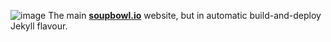 ![image](https://user-images.githubusercontent.com/11209477/147856239-c7eb65c9-ba89-44fa-bf32-1e68568dc48b.png)
The main **[soupbowl.io](https://www.soupbowl.io)** website, but in automatic build-and-deploy Jekyll flavour.
